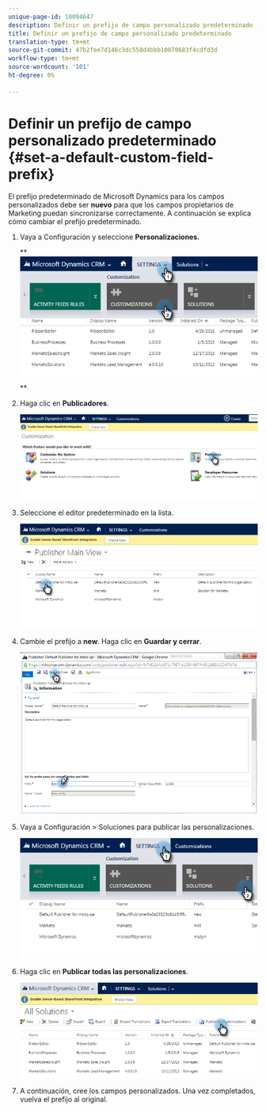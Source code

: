```yaml
---
unique-page-id: 10094647
description: Definir un prefijo de campo personalizado predeterminado - Documentos de marketing - Documentación del producto
title: Definir un prefijo de campo personalizado predeterminado
translation-type: tm+mt
source-git-commit: 47b2fee7d146c3dc558d4bbb10070683f4cdfd3d
workflow-type: tm+mt
source-wordcount: '101'
ht-degree: 0%

---
```



# Definir un prefijo de campo personalizado predeterminado {#set-a-default-custom-field-prefix}

El prefijo predeterminado de Microsoft Dynamics para los campos personalizados debe ser **nuevo** para que los campos propietarios de Marketing puedan sincronizarse correctamente. A continuación se explica cómo cambiar el prefijo predeterminado.

1. Vaya a Configuración y seleccione **Personalizaciones.**

   ** ![](assets/image2015-10-9-11-3a18-3a8.png)

   **

1. Haga clic en **Publicadores**.

   ![](assets/image2015-10-9-11-3a19-3a39.png)

1. Seleccione el editor predeterminado en la lista.

   ![](assets/image2015-10-9-11-3a2-3a45.png)

1. Cambie el prefijo a **new**. Haga clic en **Guardar y cerrar**.

   ![](assets/image2015-10-9-11-3a9-3a17.png)

1. Vaya a Configuración > Soluciones para publicar las personalizaciones.

   ![](assets/image2015-10-9-11-3a12-3a43.png)

1. Haga clic en **Publicar todas las personalizaciones**.

   ![](assets/image2015-10-9-11-3a14-3a42.png)

1. A continuación, cree los campos personalizados. Una vez completados, vuelva el prefijo al original.

